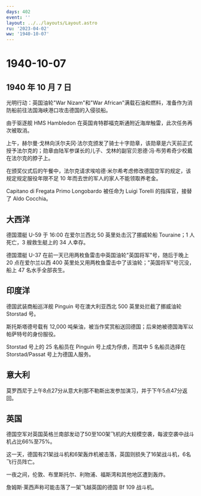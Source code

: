 ```yaml
---
days: 402
event: ''
layout: ../../layouts/Layout.astro
ru: '2023-04-02'
ww: '1940-10-07'
---
```


# 1940-10-07

## 1940 年 10 月 7 日

光明行动：英国油轮"War Nizam"和"War
African"满载石油和燃料，准备作为消防船前往法国海峡港口攻击德国的入侵驳船。

由于驱逐舰 HMS Hambledon
在英国肯特郡福克斯通附近海岸触雷，此次任务再次被取消。

上午，赫尔曼·戈林向沃尔夫冈·法尔克颁发了骑士十字勋章，该勋章是六天前正式授予法尔克的；勋章由陆军参谋长的儿子、戈林的副官贝恩德·冯·布劳希奇少校戴在法尔克的脖子上。

在颁奖仪式后的午餐中，法尔克请求埃哈德·米尔希考虑修改德国空军的规定，该规定规定服役年限不足
10 年而去世的军人的家人不能领取养老金。

Capitano di Fregata Primo Longobardo 被任命为 Luigi Torelli
的指挥官，接替了 Aldo Cocchia。

## 大西洋

德国潜艇 U-59 于 16:00 在爱尔兰西北 50 英里处击沉了挪威轮船 Touraine；1
人死亡，3 艘救生艇上的 34 人幸存。

德国潜艇 U-37 在前一天已用两枚鱼雷击中英国油轮"英国将军"号，随后于晚上
20 点在爱尔兰以西 400
英里处又用两枚鱼雷击中了该油轮；"英国将军"号沉没，船上 47
名水手全部丧生。

## 印度洋

德国武装商船巡洋舰 Pinguin 号在澳大利亚西北 500 英里处拦截了挪威油轮
Storstad 号。

斯托斯塔德号载有 12,000
吨柴油，被当作奖赏船送回德国；后来她被德国海军以帕萨特号的身份服役。

Storstad 号上的 25 名船员在 Pinguin 号上成为俘虏，而其中 5 名船员选择在
Storstad/Passat 号上为德国人服务。

## 意大利

莫罗西尼于上午8点27分从意大利那不勒斯出发参加演习，并于下午5点47分返回。

## 英国

德国空军对英国英格兰南部发动了50至100架飞机的大规模空袭，每波空袭中战斗机占比66%至75%。

这一天，德国有21架战斗机和6架轰炸机被击落，英国则损失了16架战斗机，6名飞行员阵亡。

一夜之间，伦敦、布里斯托尔、利物浦、福斯湾和其他地区遭到轰炸。

詹姆斯·莱西声称可能击落了一架飞越英国的德国 Bf 109 战斗机。